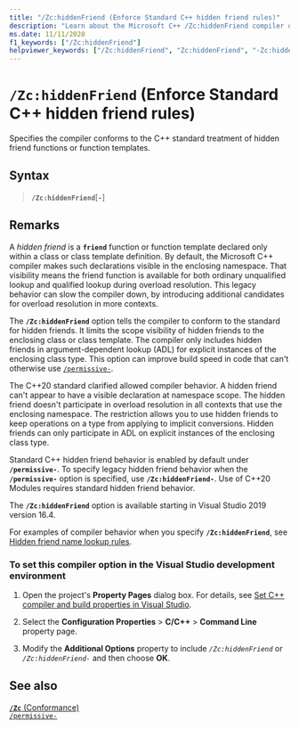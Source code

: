```yaml
---
title: "/Zc:hiddenFriend (Enforce Standard C++ hidden friend rules)"
description: "Learn about the Microsoft C++ /Zc:hiddenFriend compiler option for conforming or relaxed hidden friend compatibility."
ms.date: 11/11/2020
f1_keywords: ["/Zc:hiddenFriend"]
helpviewer_keywords: ["/Zc:hiddenFriend", "Zc:hiddenFriend", "-Zc:hiddenFriend"]
---
```

# `/Zc:hiddenFriend` (Enforce Standard C++ hidden friend rules)

Specifies the compiler conforms to the C++ standard treatment of hidden friend functions or function templates.

## Syntax

> **`/Zc:hiddenFriend`**\[**`-`**]

## Remarks

A *hidden friend* is a **`friend`** function or function template declared only within a class or class template definition. By default, the Microsoft C++ compiler makes such declarations visible in the enclosing namespace. That visibility means the friend function is available for both ordinary unqualified lookup and qualified lookup during overload resolution. This legacy behavior can slow the compiler down, by introducing additional candidates for overload resolution in more contexts.

The **`/Zc:hiddenFriend`** option tells the compiler to conform to the standard for hidden friends. It limits the scope visibility of hidden friends to the enclosing class or class template. The compiler only includes hidden friends in argument-dependent lookup (ADL) for explicit instances of the enclosing class type. This option can improve build speed in code that can't otherwise use [`/permissive-`](permissive-standards-conformance.md).

The C++20 standard clarified allowed compiler behavior. A hidden friend can't appear to have a visible declaration at namespace scope. The hidden friend doesn't participate in overload resolution in all contexts that use the enclosing namespace. The restriction allows you to use hidden friends to keep operations on a type from applying to implicit conversions. Hidden friends can only participate in ADL on explicit instances of the enclosing class type.

Standard C++ hidden friend behavior is enabled by default under **`/permissive-`**. To specify legacy hidden friend behavior when the **`/permissive-`** option is specified, use **`/Zc:hiddenFriend-`**. Use of C++20 Modules requires standard hidden friend behavior.

The **`/Zc:hiddenFriend`** option is available starting in Visual Studio 2019 version 16.4.

For examples of compiler behavior when you specify **`/Zc:hiddenFriend`**, see [Hidden friend name lookup rules](./permissive-standards-conformance.md#hidden-friend-name-lookup-rules).

### To set this compiler option in the Visual Studio development environment

1. Open the project's **Property Pages** dialog box. For details, see [Set C++ compiler and build properties in Visual Studio](../working-with-project-properties.md).

1. Select the **Configuration Properties** > **C/C++** > **Command Line** property page.

1. Modify the **Additional Options** property to include *`/Zc:hiddenFriend`* or *`/Zc:hiddenFriend-`* and then choose **OK**.

## See also

[**`/Zc`** (Conformance)](zc-conformance.md)\
[`/permissive-`](permissive-standards-conformance.md)
